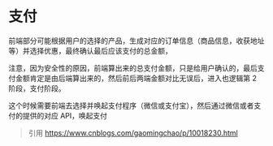 # 支付

前端部分可能根据用户的选择的产品，生成对应的订单信息（商品信息，收获地址等）并选择优惠，最终确认最后应该支付的总金额，

注意，因为安全性的原因，前端算出来的总支付金额，只是给用户确认的，最后支付金额肯定是由后端算出来的，然后前后两端金额对比无误后，进入也逻辑第 2 阶段，支付阶段。

这个时候需要前端去选择并唤起支付程序（微信或支付宝），然后通过微信或者支付的提供的对应 API，唤起支付

> 引用
> https://www.cnblogs.com/gaomingchao/p/10018230.html
